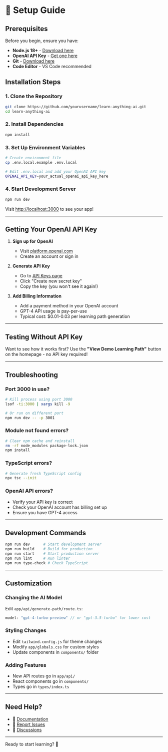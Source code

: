 # 🔧 Setup Guide

## Prerequisites

Before you begin, ensure you have:

- **Node.js 18+** - [Download here](https://nodejs.org/)
- **OpenAI API Key** - [Get one here](https://platform.openai.com/api-keys)
- **Git** - [Download here](https://git-scm.com/)
- **Code Editor** - VS Code recommended

## Installation Steps

### 1. Clone the Repository
```bash
git clone https://github.com/yourusername/learn-anything-ai.git
cd learn-anything-ai
```

### 2. Install Dependencies
```bash
npm install
```

### 3. Set Up Environment Variables
```bash
# Create environment file
cp .env.local.example .env.local

# Edit .env.local and add your OpenAI API key
OPENAI_API_KEY=your_actual_openai_api_key_here
```

### 4. Start Development Server
```bash
npm run dev
```

Visit [http://localhost:3000](http://localhost:3000) to see your app!

---

## Getting Your OpenAI API Key

1. **Sign up for OpenAI**
   - Visit [platform.openai.com](https://platform.openai.com/)
   - Create an account or sign in

2. **Generate API Key**
   - Go to [API Keys page](https://platform.openai.com/api-keys)
   - Click "Create new secret key"
   - Copy the key (you won't see it again!)

3. **Add Billing Information**
   - Add a payment method in your OpenAI account
   - GPT-4 API usage is pay-per-use
   - Typical cost: $0.01-0.03 per learning path generation

---

## Testing Without API Key

Want to see how it works first? Use the **"View Demo Learning Path"** button on the homepage - no API key required!

---

## Troubleshooting

### Port 3000 in use?
```bash
# Kill process using port 3000
lsof -ti:3000 | xargs kill -9

# Or run on different port
npm run dev -- -p 3001
```

### Module not found errors?
```bash
# Clear npm cache and reinstall
rm -rf node_modules package-lock.json
npm install
```

### TypeScript errors?
```bash
# Generate fresh TypeScript config
npx tsc --init
```

### OpenAI API errors?
- Verify your API key is correct
- Check your OpenAI account has billing set up
- Ensure you have GPT-4 access

---

## Development Commands

```bash
npm run dev      # Start development server
npm run build    # Build for production
npm run start    # Start production server
npm run lint     # Run linter
npm run type-check # Check TypeScript
```

---

## Customization

### Changing the AI Model
Edit `app/api/generate-path/route.ts`:
```typescript
model: "gpt-4-turbo-preview" // or "gpt-3.5-turbo" for lower cost
```

### Styling Changes
- Edit `tailwind.config.js` for theme changes
- Modify `app/globals.css` for custom styles
- Update components in `components/` folder

### Adding Features
- New API routes go in `app/api/`
- React components go in `components/`
- Types go in `types/index.ts`

---

## Need Help?

- 📖 [Documentation](https://github.com/yourusername/learn-anything-ai/wiki)
- 🐛 [Report Issues](https://github.com/yourusername/learn-anything-ai/issues)
- 💬 [Discussions](https://github.com/yourusername/learn-anything-ai/discussions)

---

Ready to start learning? 🚀
